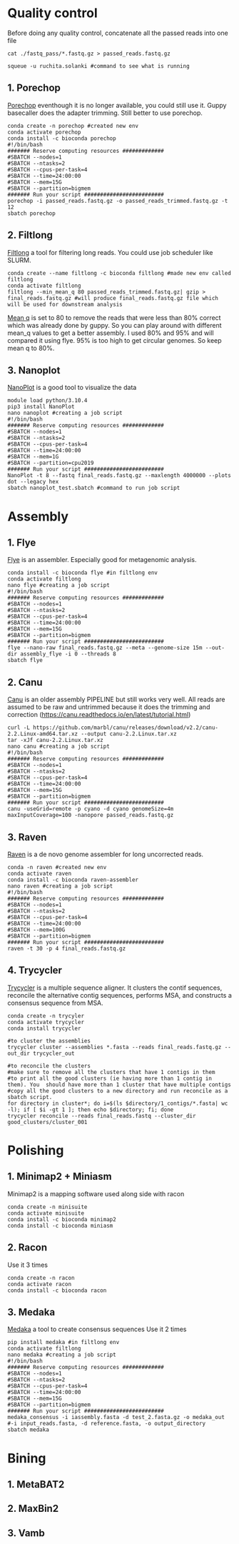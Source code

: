 # Quality control
Before doing any quality control, concatenate all the passed reads into one file 
```
cat ./fastq_pass/*.fastq.gz > passed_reads.fastq.gz
```
```
squeue -u ruchita.solanki #command to see what is running
```
## 1. Porechop
[Porechop](https://github.com/rrwick/Porechop) eventhough it is no longer available, you could still use
it. 
Guppy basecaller does the adapter trimming. Still better to use porechop. 
```
conda create -n porechop #created new env
conda activate porechop
conda install -c bioconda porechop
#!/bin/bash
####### Reserve computing resources #############
#SBATCH --nodes=1
#SBATCH --ntasks=2
#SBATCH --cpus-per-task=4
#SBATCH --time=24:00:00
#SBATCH --mem=15G
#SBATCH --partition=bigmem
####### Run your script #########################
porechop -i passed_reads.fastq.gz -o passed_reads_trimmed.fastq.gz -t 12
sbatch porechop
```
## 2. Filtlong
[Filtlong](https://github.com/rrwick/Filtlong) a tool for filtering long reads. 
You could use job scheduler like SLURM. 
```
conda create --name filtlong -c bioconda filtlong #made new env called filtlong
conda activate filtlong
filtlong --min_mean_q 80 passed_reads_trimmed.fastq.gz| gzip > final_reads.fastq.gz #will produce final_reads.fastq.gz file which will be used for downstream analysis
```
[Mean q](https://github.com/rrwick/Filtlong#read-scoring) is set to 80 to remove the reads that were less than 80% correct which was already done by guppy. So you can play around with different mean_q values to get a better assembly. 
I used 80% and 95% and will compared it using flye. 
95% is too high to get circular genomes. So keep mean q to 80%. 
## 3. Nanoplot
[NanoPlot](https://github.com/wdecoster/NanoPlot) is a good tool to visualize the data
```
module load python/3.10.4
pip3 install NanoPlot
nano nanoplot #creating a job script
#!/bin/bash
####### Reserve computing resources #############
#SBATCH --nodes=1
#SBATCH --ntasks=2
#SBATCH --cpus-per-task=4
#SBATCH --time=24:00:00
#SBATCH --mem=1G
#SBATCH --partition=cpu2019
####### Run your script #########################
NanoPlot -t 8 --fastq final_reads.fastq.gz --maxlength 4000000 --plots dot --legacy hex
sbatch nanoplot_test.sbatch #command to run job script
```
# Assembly
## 1. Flye
[Flye](https://github.com/fenderglass/Flye) is an assembler. Especially good for metagenomic analysis.
```
conda install -c bioconda flye #in filtlong env
conda activate filtlong
nano flye #creating a job script
#!/bin/bash
####### Reserve computing resources #############
#SBATCH --nodes=1
#SBATCH --ntasks=2
#SBATCH --cpus-per-task=4
#SBATCH --time=24:00:00
#SBATCH --mem=15G
#SBATCH --partition=bigmem
####### Run your script #########################
flye --nano-raw final_reads.fastq.gz --meta --genome-size 15m --out-dir assembly_flye -i 0 --threads 8
sbatch flye
```
## 2. Canu
[Canu](https://github.com/marbl/canu/releases) is an older assembly PIPELINE but still works very well. 
All reads are assumed to be raw and untrimmed because it does the trimming and correction
(https://canu.readthedocs.io/en/latest/tutorial.html)
```
curl -L https://github.com/marbl/canu/releases/download/v2.2/canu-2.2.Linux-amd64.tar.xz --output canu-2.2.Linux.tar.xz 
tar -xJf canu-2.2.Linux.tar.xz
nano canu #creating a job script
#!/bin/bash
####### Reserve computing resources #############
#SBATCH --nodes=1
#SBATCH --ntasks=2
#SBATCH --cpus-per-task=4
#SBATCH --time=24:00:00
#SBATCH --mem=15G
#SBATCH --partition=bigmem
####### Run your script #########################
canu -useGrid=remote -p cyano -d cyano genomeSize=4m maxInputCoverage=100 -nanopore passed_reads.fastq.gz
```
## 3. Raven
[Raven](https://github.com/lbcb-sci/raven) is a de novo genome assembler for long uncorrected reads.
```
conda -n raven #created new env 
conda activate raven
conda install -c bioconda raven-assembler
nano raven #creating a job script
#!/bin/bash
####### Reserve computing resources #############
#SBATCH --nodes=1
#SBATCH --ntasks=2
#SBATCH --cpus-per-task=4
#SBATCH --time=24:00:00
#SBATCH --mem=100G
#SBATCH --partition=bigmem
####### Run your script #########################
raven -t 30 -p 4 final_reads.fastq.gz
```
## 4. Trycycler
[Trycycler](https://github.com/rrwick/Trycycler/wiki) is a multiple sequence aligner. It clusters the contif sequences, reconcile the alternative contig sequences, performs MSA, and constructs a consensus sequence from MSA. 
```
conda create -n trycyler
conda activate trycycler
conda install trycycler

#to cluster the assemblies
trycycler cluster --assemblies *.fasta --reads final_reads.fastq.gz --out_dir trycycler_out

#to reconcile the clusters
#make sure to remove all the clusters that have 1 contigs in them
#to print all the good clusters (ie having more than 1 contig in them). You  should have more than 1 cluster that have multiple contigs
#copy all the good clusters to a new directory and run reconcile as a sbatch script. 
for directory in cluster*; do i=$(ls $directory/1_contigs/*.fasta| wc -l); if [ $i -gt 1 ]; then echo $directory; fi; done
trycycler reconcile --reads final_reads.fastq --cluster_dir good_clusters/cluster_001
```
# Polishing
## 1. Minimap2 + Miniasm
Minimap2 is a mapping software used along side with racon
```
conda create -n minisuite
conda activate minisuite
conda install -c bioconda minimap2
conda install -c bioconda miniasm
```
## 2. Racon
Use it 3 times
```
conda create -n racon
conda activate racon
conda install -c bioconda racon
```
## 3. Medaka 
[Medaka](https://github.com/nanoporetech/medaka) a tool to create consensus sequences
Use it 2 times
```
pip install medaka #in filtlong env
conda activate filtlong
nano medaka #creating a job script
#!/bin/bash
####### Reserve computing resources #############
#SBATCH --nodes=1
#SBATCH --ntasks=2
#SBATCH --cpus-per-task=4
#SBATCH --time=24:00:00
#SBATCH --mem=15G
#SBATCH --partition=bigmem
####### Run your script #########################
medaka_consensus -i iassembly.fasta -d test_2.fasta.gz -o medaka_out #-i input_reads.fasta, -d reference.fasta, -o output_directory
sbatch medaka
```
# Bining 
## 1. MetaBAT2
## 2. MaxBin2
## 3. Vamb

